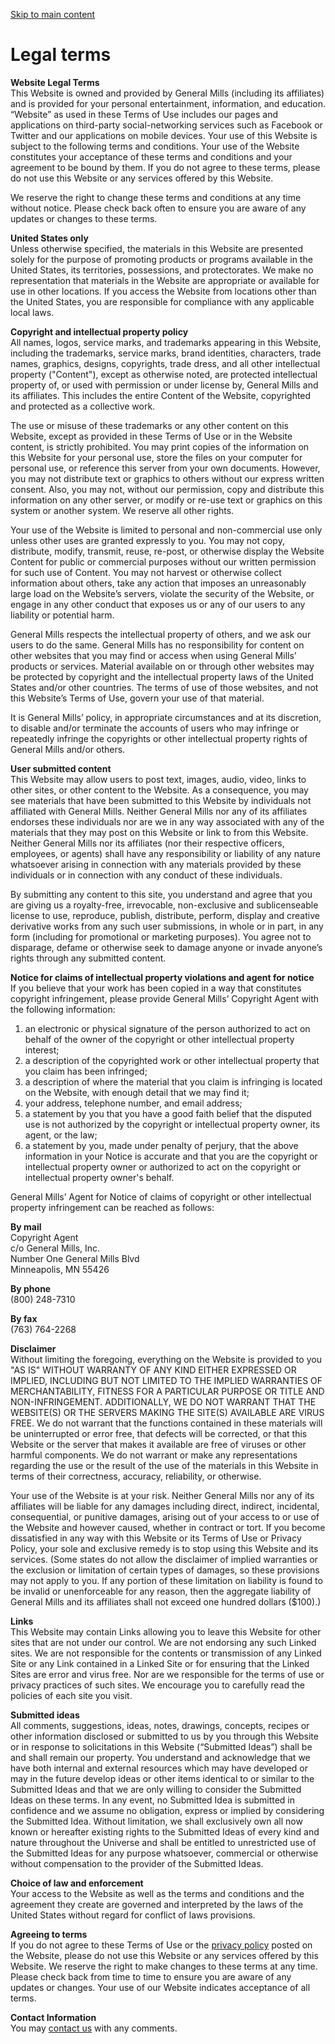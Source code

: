 [Skip to main content](#content)

Legal terms
===========

**Website Legal Terms**  
This Website is owned and provided by General Mills (including its affiliates) and is provided for your personal entertainment, information, and education. “Website” as used in these Terms of Use includes our pages and applications on third-party social-networking services such as Facebook or Twitter and our applications on mobile devices. Your use of this Website is subject to the following terms and conditions. Your use of the Website constitutes your acceptance of these terms and conditions and your agreement to be bound by them. If you do not agree to these terms, please do not use this Website or any services offered by this Website.

We reserve the right to change these terms and conditions at any time without notice. Please check back often to ensure you are aware of any updates or changes to these terms.

**United States only**  
Unless otherwise specified, the materials in this Website are presented solely for the purpose of promoting products or programs available in the United States, its territories, possessions, and protectorates. We make no representation that materials in the Website are appropriate or available for use in other locations. If you access the Website from locations other than the United States, you are responsible for compliance with any applicable local laws.

**Copyright and intellectual property policy**  
All names, logos, service marks, and trademarks appearing in this Website, including the trademarks, service marks, brand identities, characters, trade names, graphics, designs, copyrights, trade dress, and all other intellectual property ("Content"), except as otherwise noted, are protected intellectual property of, or used with permission or under license by, General Mills and its affiliates. This includes the entire Content of the Website, copyrighted and protected as a collective work.

The use or misuse of these trademarks or any other content on this Website, except as provided in these Terms of Use or in the Website content, is strictly prohibited. You may print copies of the information on this Website for your personal use, store the files on your computer for personal use, or reference this server from your own documents. However, you may not distribute text or graphics to others without our express written consent. Also, you may not, without our permission, copy and distribute this information on any other server, or modify or re-use text or graphics on this system or another system. We reserve all other rights.

Your use of the Website is limited to personal and non-commercial use only unless other uses are granted expressly to you. You may not copy, distribute, modify, transmit, reuse, re-post, or otherwise display the Website Content for public or commercial purposes without our written permission for such use of Content. You may not harvest or otherwise collect information about others, take any action that imposes an unreasonably large load on the Website’s servers, violate the security of the Website, or engage in any other conduct that exposes us or any of our users to any liability or potential harm.

General Mills respects the intellectual property of others, and we ask our users to do the same. General Mills has no responsibility for content on other websites that you may find or access when using General Mills’ products or services. Material available on or through other websites may be protected by copyright and the intellectual property laws of the United States and/or other countries. The terms of use of those websites, and not this Website’s Terms of Use, govern your use of that material.

It is General Mills’ policy, in appropriate circumstances and at its discretion, to disable and/or terminate the accounts of users who may infringe or repeatedly infringe the copyrights or other intellectual property rights of General Mills and/or others.

**User submitted content**  
This Website may allow users to post text, images, audio, video, links to other sites, or other content to the Website. As a consequence, you may see materials that have been submitted to this Website by individuals not affiliated with General Mills. Neither General Mills nor any of its affiliates endorses these individuals nor are we in any way associated with any of the materials that they may post on this Website or link to from this Website. Neither General Mills nor its affiliates (nor their respective officers, employees, or agents) shall have any responsibility or liability of any nature whatsoever arising in connection with any materials provided by these individuals or in connection with any conduct of these individuals.

By submitting any content to this site, you understand and agree that you are giving us a royalty-free, irrevocable, non-exclusive and sublicenseable license to use, reproduce, publish, distribute, perform, display and creative derivative works from any such user submissions, in whole or in part, in any form (including for promotional or marketing purposes). You agree not to disparage, defame or otherwise seek to damage anyone or invade anyone’s rights through any submitted content.

**Notice for claims of intellectual property violations and agent for notice**  
If you believe that your work has been copied in a way that constitutes copyright infringement, please provide General Mills’ Copyright Agent with the following information:

1. an electronic or physical signature of the person authorized to act on behalf of the owner of the copyright or other intellectual property interest;
2. a description of the copyrighted work or other intellectual property that you claim has been infringed;
3. a description of where the material that you claim is infringing is located on the Website, with enough detail that we may find it;
4. your address, telephone number, and email address;
5. a statement by you that you have a good faith belief that the disputed use is not authorized by the copyright or intellectual property owner, its agent, or the law;
6. a statement by you, made under penalty of perjury, that the above information in your Notice is accurate and that you are the copyright or intellectual property owner or authorized to act on the copyright or intellectual property owner's behalf.

General Mills’ Agent for Notice of claims of copyright or other intellectual property infringement can be reached as follows:

**By mail**  
Copyright Agent  
c/o General Mills, Inc.  
Number One General Mills Blvd  
Minneapolis, MN 55426

**By phone**  
(800) 248-7310

**By fax**  
(763) 764-2268

**Disclaimer**  
Without limiting the foregoing, everything on the Website is provided to you "AS IS" WITHOUT WARRANTY OF ANY KIND EITHER EXPRESSED OR IMPLIED, INCLUDING BUT NOT LIMITED TO THE IMPLIED WARRANTIES OF MERCHANTABILITY, FITNESS FOR A PARTICULAR PURPOSE OR TITLE AND NON-INFRINGEMENT. ADDITIONALLY, WE DO NOT WARRANT THAT THE WEBSITE(S) OR THE SERVERS MAKING THE SITE(S) AVAILABLE ARE VIRUS FREE. We do not warrant that the functions contained in these materials will be uninterrupted or error free, that defects will be corrected, or that this Website or the server that makes it available are free of viruses or other harmful components. We do not warrant or make any representations regarding the use or the result of the use of the materials in this Website in terms of their correctness, accuracy, reliability, or otherwise.

Your use of the Website is at your risk. Neither General Mills nor any of its affiliates will be liable for any damages including direct, indirect, incidental, consequential, or punitive damages, arising out of your access to or use of the Website and however caused, whether in contract or tort. If you become dissatisfied in any way with this Website or its Terms of Use or Privacy Policy, your sole and exclusive remedy is to stop using this Website and its services. (Some states do not allow the disclaimer of implied warranties or the exclusion or limitation of certain types of damages, so these provisions may not apply to you. If any portion of these limitation on liability is found to be invalid or unenforceable for any reason, then the aggregate liability of General Mills and its affiliates shall not exceed one hundred dollars ($100).)

**Links**  
This Website may contain Links allowing you to leave this Website for other sites that are not under our control. We are not endorsing any such Linked sites. We are not responsible for the contents or transmission of any Linked Site or any Link contained in a Linked Site or for ensuring that the Linked Sites are error and virus free. Nor are we responsible for the terms of use or privacy practices of such sites. We encourage you to carefully read the policies of each site you visit.

**Submitted ideas**  
All comments, suggestions, ideas, notes, drawings, concepts, recipes or other information disclosed or submitted to us by you through this Website or in response to solicitations in this Website (“Submitted Ideas”) shall be and shall remain our property. You understand and acknowledge that we have both internal and external resources which may have developed or may in the future develop ideas or other items identical to or similar to the Submitted Ideas and that we are only willing to consider the Submitted Ideas on these terms. In any event, no Submitted Idea is submitted in confidence and we assume no obligation, express or implied by considering the Submitted Idea. Without limitation, we shall exclusively own all now known or hereafter existing rights to the Submitted Ideas of every kind and nature throughout the Universe and shall be entitled to unrestricted use of the Submitted Ideas for any purpose whatsoever, commercial or otherwise without compensation to the provider of the Submitted Ideas.

**Choice of law and enforcement**  
Your access to the Website as well as the terms and conditions and the agreement they create are governed and interpreted by the laws of the United States without regard for conflict of laws provisions.

**Agreeing to terms**  
If you do not agree to these Terms of Use or the [privacy policy](https://www.generalmills.com/en/Company/privacy-policies/privacy-policy-cookie-US-English) posted on the Website, please do not use this Website or any services offered by this Website. We reserve the right to make changes to these terms at any time. Please check back from time to time to ensure you are aware of any updates or changes. Your use of our Website indicates acceptance of all terms.

**Contact Information**  
You may [contact us](https://contactus.generalmills.com/?page=http://www.generalmills.com&js=True&_ga=2.12245428.1611989064.1640760167-1345196091.1640760167) with any comments.